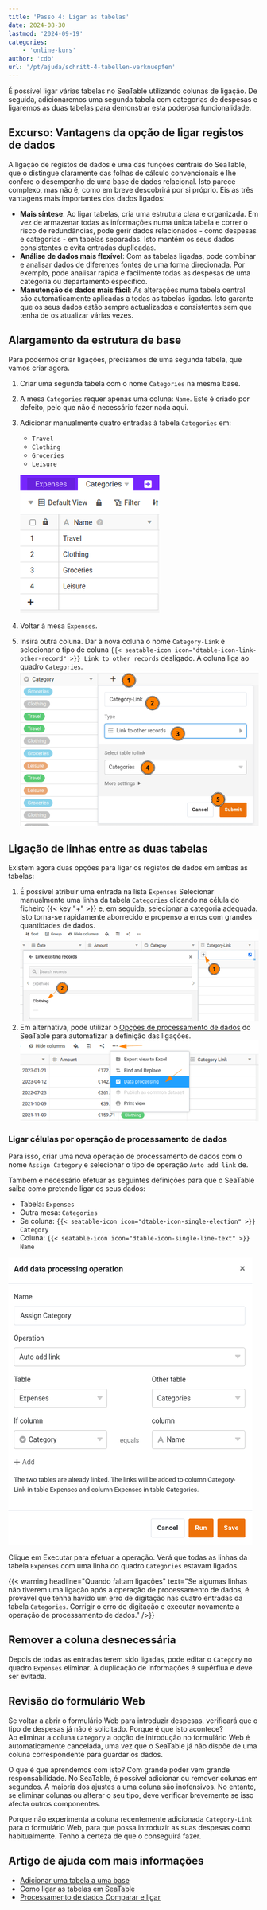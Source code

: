 ```yaml
---
title: 'Passo 4: Ligar as tabelas'
date: 2024-08-30
lastmod: '2024-09-19'
categories:
    - 'online-kurs'
author: 'cdb'
url: '/pt/ajuda/schritt-4-tabellen-verknuepfen'
---
```


É possível ligar várias tabelas no SeaTable utilizando colunas de ligação. De seguida, adicionaremos uma segunda tabela com categorias de despesas e ligaremos as duas tabelas para demonstrar esta poderosa funcionalidade.

## Excurso: Vantagens da opção de ligar registos de dados

A ligação de registos de dados é uma das funções centrais do SeaTable, que o distingue claramente das folhas de cálculo convencionais e lhe confere o desempenho de uma base de dados relacional. Isto parece complexo, mas não é, como em breve descobrirá por si próprio. Eis as três vantagens mais importantes dos dados ligados:

- **Mais síntese**: Ao ligar tabelas, cria uma estrutura clara e organizada. Em vez de armazenar todas as informações numa única tabela e correr o risco de redundâncias, pode gerir dados relacionados - como despesas e categorias - em tabelas separadas. Isto mantém os seus dados consistentes e evita entradas duplicadas.
- **Análise de dados mais flexível**: Com as tabelas ligadas, pode combinar e analisar dados de diferentes fontes de uma forma direcionada. Por exemplo, pode analisar rápida e facilmente todas as despesas de uma categoria ou departamento específico.
- **Manutenção de dados mais fácil**: As alterações numa tabela central são automaticamente aplicadas a todas as tabelas ligadas. Isto garante que os seus dados estão sempre actualizados e consistentes sem que tenha de os atualizar várias vezes.

## Alargamento da estrutura de base

Para podermos criar ligações, precisamos de uma segunda tabela, que vamos criar agora.

1. Criar uma segunda tabela com o nome `Categories` na mesma base.
2. A mesa `Categories` requer apenas uma coluna: `Name`. Este é criado por defeito, pelo que não é necessário fazer nada aqui.
3. Adicionar manualmente quatro entradas à tabela `Categories` em:

    - `Travel`
    - `Clothing`
    - `Groceries`
    - `Leisure`

    ![](images/level1-categories.png)

4. Voltar à mesa `Expenses`.

5. Insira outra coluna. Dar à nova coluna o nome `Category-Link` e selecionar o tipo de coluna `{{< seatable-icon icon="dtable-icon-link-other-record" >}} Link to other records` desligado. A coluna liga ao quadro `Categories`.  
   ![](images/level1-create-link-column.png)

## Ligação de linhas entre as duas tabelas

Existem agora duas opções para ligar os registos de dados em ambas as tabelas:

1. É possível atribuir uma entrada na lista `Expenses` Selecionar manualmente uma linha da tabela `Categories` clicando na célula do ficheiro {{< key "+" >}} e, em seguida, selecionar a categoria adequada. Isto torna-se rapidamente aborrecido e propenso a erros com grandes quantidades de dados.  
   ![](images/level1-link-rows.png)
2. Em alternativa, pode utilizar o [Opções de processamento de dados](https://seatable.io/pt/docs/datenverarbeitung/datenverarbeitungsoperationen-in-seatable/) do SeaTable para automatizar a definição das ligações.  
   ![](images/level1-data-operation.png)

### Ligar células por operação de processamento de dados

Para isso, criar uma nova operação de processamento de dados com o nome `Assign Category` e selecionar o tipo de operação `Auto add link` de.

Também é necessário efetuar as seguintes definições para que o SeaTable saiba como pretende ligar os seus dados:

- Tabela: `Expenses`
- Outra mesa: `Categories`
- Se coluna: `{{< seatable-icon icon="dtable-icon-single-election" >}} Category`
- Coluna: `{{< seatable-icon icon="dtable-icon-single-line-text" >}} Name`

![](images/level1-auto-add-link.png)

Clique em Executar para efetuar a operação. Verá que todas as linhas da tabela `Expenses` com uma linha do quadro `Categories` estavam ligados.

{{< warning  headline="Quando faltam ligações"  text="Se algumas linhas não tiverem uma ligação após a operação de processamento de dados, é provável que tenha havido um erro de digitação nas quatro entradas da tabela `Categories`. Corrigir o erro de digitação e executar novamente a operação de processamento de dados." />}}

## Remover a coluna desnecessária

Depois de todas as entradas terem sido ligadas, pode editar o `Category` no quadro `Expenses` eliminar. A duplicação de informações é supérflua e deve ser evitada.

## Revisão do formulário Web

Se voltar a abrir o formulário Web para introduzir despesas, verificará que o tipo de despesas já não é solicitado. Porque é que isto acontece?  
Ao eliminar a coluna `Category` a opção de introdução no formulário Web é automaticamente cancelada, uma vez que o SeaTable já não dispõe de uma coluna correspondente para guardar os dados.

O que é que aprendemos com isto? Com grande poder vem grande responsabilidade. No SeaTable, é possível adicionar ou remover colunas em segundos. A maioria dos ajustes a uma coluna são inofensivos. No entanto, se eliminar colunas ou alterar o seu tipo, deve verificar brevemente se isso afecta outros componentes.

Porque não experimenta a coluna recentemente adicionada `Category-Link` para o formulário Web, para que possa introduzir as suas despesas como habitualmente. Tenho a certeza de que o conseguirá fazer.

## Artigo de ajuda com mais informações

- [Adicionar uma tabela a uma base](https://seatable.io/pt/docs/arbeiten-in-tabellen/eine-tabelle-in-einer-base-hinzufuegen/)
- [Como ligar as tabelas em SeaTable](https://seatable.io/pt/docs/verknuepfungen/wie-man-tabellen-in-seatable-miteinander-verknuepft/)
- [Processamento de dados Comparar e ligar](https://seatable.io/pt/docs/datenverarbeitung/datenverarbeitung-vergleichen-und-verknuepfen/)
